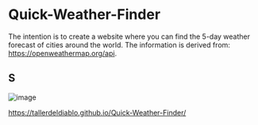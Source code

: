 # Quick-Weather-Finder


The intention is to create a website where you can find the 5-day weather forecast of cities around the world. The information is derived from: https://openweathermap.org/api.

## S
![image](https://user-images.githubusercontent.com/57916204/149690015-a2ae7e72-3e97-4bb2-aed0-09b5ce99e633.png)

https://tallerdeldiablo.github.io/Quick-Weather-Finder/
